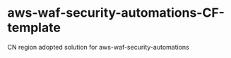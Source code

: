 # aws-waf-security-automations-CF-template
CN region adopted solution for aws-waf-security-automations
